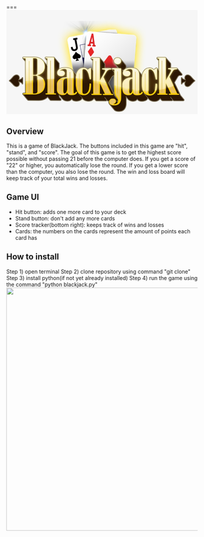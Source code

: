 ===
<img src="https://github.com/rshen0210/blackjackgame/blob/main/Blackjacklogo.png" width=1200>
## Overview
  This is a game of BlackJack. The buttons included in this game are "hit", "stand", and "score". The goal of this game is to get the highest score possible without passing 21 before the computer does. If you get a score of "22" or higher, you automatically lose the round. If you get a lower score than the computer, you also lose the round. The win and loss board will keep track of your total wins and losses. 
## Game UI
* Hit button: adds one more card to your deck
* Stand button: don't add any more cards
* Score tracker(bottom right): keeps track of wins and losses
* Cards: the numbers on the cards represent the amount of points each card has
## How to install
Step 1) open terminal
Step 2) clone repository using command "git clone"
Step 3) install python(if not yet already installed)
Step 4) run the game using the command "python blackjack.py"
<img src="http://g.recordit.co/SJUzVzHbIK.gif" height=640 width=800><br>
